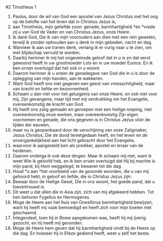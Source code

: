 #2 Timotheus 1
1. Paulus, door de wil van God een apostel van Jezus Christus met het oog op de belofte van het leven dat in Christus Jezus is,
2. aan Timotheüs, *mijn* geliefde zoon: genade, barmhartigheid *en *vrede *zij u* van God de Vader en van Christus Jezus, onze Heere.
3. Ik dank God, Die ik van *mijn* voorouders aan dien met een rein geweten, terwijl ik zonder ophouden aan u denk in mijn gebeden, nacht en dag.
4. Wanneer ik aan uw tranen denk, verlang ik er vurig naar u te zien, om met blijdschap vervuld te worden.
5. Daarbij herinner ik mij het ongeveinsde geloof dat in u is *en* dat eerst gewoond heeft in uw grootmoeder Loïs en in uw moeder Eunice. En ik ben *ervan* overtuigd dat het ook in u *woont.*
6. Daarom herinner ik u *eraan* de genadegave van God die in u is door de oplegging van mijn handen, aan te wakkeren.
7. Want God heeft ons niet gegeven een geest van vreesachtigheid, maar van kracht en liefde en bezonnenheid.
8. Schaam u dan niet voor het getuigenis van onze Heere, en ook niet voor mij, Zijn gevangene, maar lijd *met mij* verdrukking om het Evangelie, overeenkomstig de kracht van God.
9. Hij heeft ons zalig gemaakt en geroepen met een heilige roeping, niet overeenkomstig onze werken, maar overeenkomstig Zijn eigen voornemen en genade, die ons gegeven is in Christus Jezus vóór de tijden der eeuwen,
10. maar nu is geopenbaard door de verschijning van onze Zaligmaker, Jezus Christus, Die de dood tenietgedaan heeft, en het leven en de onvergankelijkheid aan het licht gebracht door het Evangelie,
11. waarvoor ik aangesteld ben als prediker, apostel en leraar van de heidenen.
12. Daarom onderga ik ook deze dingen. Maar ik schaam mij niet, want ik weet Wie ik geloofd heb, en ik ben *ervan* overtuigd dat Hij bij machte is mijn pand, bij *Hem* weggelegd, te bewaren tot die dag.
13. Houd *u aan *het voorbeeld van de gezonde woorden, die u van mij gehoord hebt, in geloof en liefde, die in Christus Jezus *zijn*.
14. Bewaar door de Heilige Geest, Die in ons woont, het goede pand, dat *u* toevertrouwd is.
15. Dit weet u dat allen die in Asia *zijn*, zich van mij afgekeerd hebben. Tot hen behoren Fygellus en Hermogenes.
16. Moge de Heere aan het huis van Onesiforus barmhartigheid bewijzen, want hij heeft mij vaak bemoedigd en heeft zich voor mijn boeien niet geschaamd.
17. Integendeel, toen hij in Rome aangekomen was, heeft hij mij ijverig gezocht, en hij heeft *mij* gevonden.
18. Moge de Heere hem geven dat hij barmhartigheid vindt bij de Heere op die dag. En hoezeer hij in Efeze gediend heeft, weet u zelf het beste.
